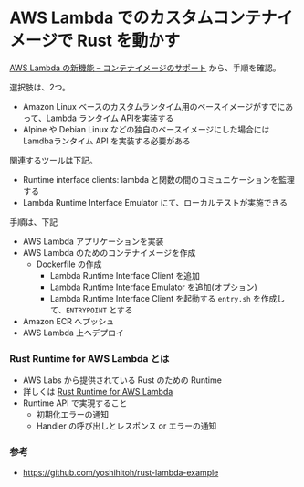 # AWS Lambda でのカスタムコンテナイメージで Rust を動かす
[AWS Lambda の新機能 – コンテナイメージのサポート](https://aws.amazon.com/jp/blogs/news/new-for-aws-lambda-container-image-support/) から、手順を確認。

選択肢は、2つ。
- Amazon Linux ベースのカスタムランタイム用のベースイメージがすでにあって、Lambda ランタイム APIを実装する
- Alpine や Debian Linux などの独自のベースイメージにした場合には Lamdbaランタイム API を実装する必要がある


関連するツールは下記。
- Runtime interface clients: lambda と関数の間のコミュニケーションを監理する
- Lambda Runtime Interface Emulator にて、ローカルテストが実施できる


手順は、下記
- AWS Lambda アプリケーションを実装
- AWS Lambda のためのコンテナイメージを作成
    - Dockerfile の作成
        - Lambda Runtime Interface Client を追加
        - Lambda Runtime Interface Emulator を追加(オプション)
        - Lambda Runtime Interface Client を起動する `entry.sh` を作成して、`ENTRYPOINT` とする
- Amazon ECR へプッシュ
- AWS Lambda 上へデプロイ

### Rust Runtime for AWS Lambda とは
- AWS Labs から提供されている Rust のための Runtime
- 詳しくは [Rust Runtime for AWS Lambda](https://aws.amazon.com/blogs/opensource/rust-runtime-for-aws-lambda/)
- Runtime API で実現すること
    - 初期化エラーの通知
    - Handler の呼び出しとレスポンス or エラーの通知




### 参考
- https://github.com/yoshihitoh/rust-lambda-example